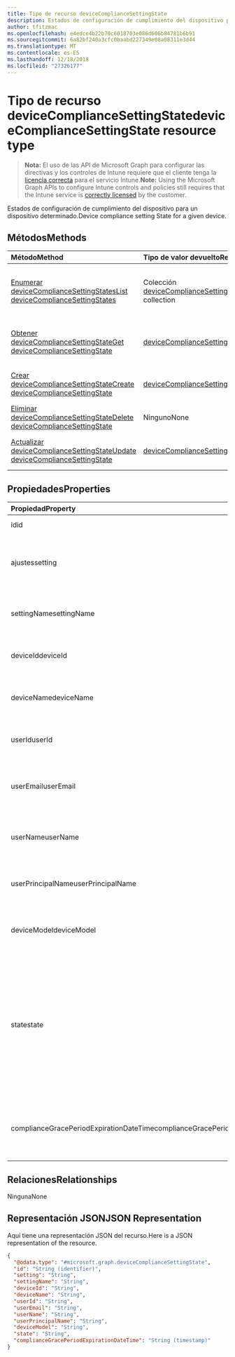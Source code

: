 ```yaml
---
title: Tipo de recurso deviceComplianceSettingState
description: Estados de configuración de cumplimiento del dispositivo para un dispositivo determinado.
author: tfitzmac
ms.openlocfilehash: e4edce4b22b70c6018703e086d606b84781b6b91
ms.sourcegitcommit: 6a82bf240a3cfc0baabd227349e08a08311e3d44
ms.translationtype: MT
ms.contentlocale: es-ES
ms.lasthandoff: 12/18/2018
ms.locfileid: "27326177"
---
```

# <a name="devicecompliancesettingstate-resource-type"></a><span data-ttu-id="f7fd2-103">Tipo de recurso deviceComplianceSettingState</span><span class="sxs-lookup"><span data-stu-id="f7fd2-103">deviceComplianceSettingState resource type</span></span>

> <span data-ttu-id="f7fd2-104">**Nota:** El uso de las API de Microsoft Graph para configurar las directivas y los controles de Intune requiere que el cliente tenga la [licencia correcta](https://go.microsoft.com/fwlink/?linkid=839381) para el servicio Intune.</span><span class="sxs-lookup"><span data-stu-id="f7fd2-104">**Note:** Using the Microsoft Graph APIs to configure Intune controls and policies still requires that the Intune service is [correctly licensed](https://go.microsoft.com/fwlink/?linkid=839381) by the customer.</span></span>

<span data-ttu-id="f7fd2-105">Estados de configuración de cumplimiento del dispositivo para un dispositivo determinado.</span><span class="sxs-lookup"><span data-stu-id="f7fd2-105">Device compliance setting State for a given device.</span></span>
## <a name="methods"></a><span data-ttu-id="f7fd2-106">Métodos</span><span class="sxs-lookup"><span data-stu-id="f7fd2-106">Methods</span></span>
|<span data-ttu-id="f7fd2-107">Método</span><span class="sxs-lookup"><span data-stu-id="f7fd2-107">Method</span></span>|<span data-ttu-id="f7fd2-108">Tipo de valor devuelto</span><span class="sxs-lookup"><span data-stu-id="f7fd2-108">Return Type</span></span>|<span data-ttu-id="f7fd2-109">Descripción</span><span class="sxs-lookup"><span data-stu-id="f7fd2-109">Description</span></span>|
|:---|:---|:---|
|[<span data-ttu-id="f7fd2-110">Enumerar deviceComplianceSettingStates</span><span class="sxs-lookup"><span data-stu-id="f7fd2-110">List deviceComplianceSettingStates</span></span>](../api/intune-deviceconfig-devicecompliancesettingstate-list.md)|<span data-ttu-id="f7fd2-111">Colección [deviceComplianceSettingState](../resources/intune-deviceconfig-devicecompliancesettingstate.md)</span><span class="sxs-lookup"><span data-stu-id="f7fd2-111">[deviceComplianceSettingState](../resources/intune-deviceconfig-devicecompliancesettingstate.md) collection</span></span>|<span data-ttu-id="f7fd2-112">Enumere las propiedades y las relaciones de los objetos [deviceComplianceSettingState](../resources/intune-deviceconfig-devicecompliancesettingstate.md).</span><span class="sxs-lookup"><span data-stu-id="f7fd2-112">List properties and relationships of the [deviceComplianceSettingState](../resources/intune-deviceconfig-devicecompliancesettingstate.md) objects.</span></span>|
|[<span data-ttu-id="f7fd2-113">Obtener deviceComplianceSettingState</span><span class="sxs-lookup"><span data-stu-id="f7fd2-113">Get deviceComplianceSettingState</span></span>](../api/intune-deviceconfig-devicecompliancesettingstate-get.md)|[<span data-ttu-id="f7fd2-114">deviceComplianceSettingState</span><span class="sxs-lookup"><span data-stu-id="f7fd2-114">deviceComplianceSettingState</span></span>](../resources/intune-deviceconfig-devicecompliancesettingstate.md)|<span data-ttu-id="f7fd2-115">Lea las propiedades y las relaciones del objeto [deviceComplianceSettingState](../resources/intune-deviceconfig-devicecompliancesettingstate.md).</span><span class="sxs-lookup"><span data-stu-id="f7fd2-115">Read properties and relationships of the [deviceComplianceSettingState](../resources/intune-deviceconfig-devicecompliancesettingstate.md) object.</span></span>|
|[<span data-ttu-id="f7fd2-116">Crear deviceComplianceSettingState</span><span class="sxs-lookup"><span data-stu-id="f7fd2-116">Create deviceComplianceSettingState</span></span>](../api/intune-deviceconfig-devicecompliancesettingstate-create.md)|[<span data-ttu-id="f7fd2-117">deviceComplianceSettingState</span><span class="sxs-lookup"><span data-stu-id="f7fd2-117">deviceComplianceSettingState</span></span>](../resources/intune-deviceconfig-devicecompliancesettingstate.md)|<span data-ttu-id="f7fd2-118">Cree un objeto [deviceComplianceSettingState](../resources/intune-deviceconfig-devicecompliancesettingstate.md).</span><span class="sxs-lookup"><span data-stu-id="f7fd2-118">Create a new [deviceComplianceSettingState](../resources/intune-deviceconfig-devicecompliancesettingstate.md) object.</span></span>|
|[<span data-ttu-id="f7fd2-119">Eliminar deviceComplianceSettingState</span><span class="sxs-lookup"><span data-stu-id="f7fd2-119">Delete deviceComplianceSettingState</span></span>](../api/intune-deviceconfig-devicecompliancesettingstate-delete.md)|<span data-ttu-id="f7fd2-120">Ninguno</span><span class="sxs-lookup"><span data-stu-id="f7fd2-120">None</span></span>|<span data-ttu-id="f7fd2-121">Elimina un [deviceComplianceSettingState](../resources/intune-deviceconfig-devicecompliancesettingstate.md).</span><span class="sxs-lookup"><span data-stu-id="f7fd2-121">Deletes a [deviceComplianceSettingState](../resources/intune-deviceconfig-devicecompliancesettingstate.md).</span></span>|
|[<span data-ttu-id="f7fd2-122">Actualizar deviceComplianceSettingState</span><span class="sxs-lookup"><span data-stu-id="f7fd2-122">Update deviceComplianceSettingState</span></span>](../api/intune-deviceconfig-devicecompliancesettingstate-update.md)|[<span data-ttu-id="f7fd2-123">deviceComplianceSettingState</span><span class="sxs-lookup"><span data-stu-id="f7fd2-123">deviceComplianceSettingState</span></span>](../resources/intune-deviceconfig-devicecompliancesettingstate.md)|<span data-ttu-id="f7fd2-124">Actualice las propiedades de un objeto [deviceComplianceSettingState](../resources/intune-deviceconfig-devicecompliancesettingstate.md).</span><span class="sxs-lookup"><span data-stu-id="f7fd2-124">Update the properties of a [deviceComplianceSettingState](../resources/intune-deviceconfig-devicecompliancesettingstate.md) object.</span></span>|

## <a name="properties"></a><span data-ttu-id="f7fd2-125">Propiedades</span><span class="sxs-lookup"><span data-stu-id="f7fd2-125">Properties</span></span>
|<span data-ttu-id="f7fd2-126">Propiedad</span><span class="sxs-lookup"><span data-stu-id="f7fd2-126">Property</span></span>|<span data-ttu-id="f7fd2-127">Tipo</span><span class="sxs-lookup"><span data-stu-id="f7fd2-127">Type</span></span>|<span data-ttu-id="f7fd2-128">Descripción</span><span class="sxs-lookup"><span data-stu-id="f7fd2-128">Description</span></span>|
|:---|:---|:---|
|<span data-ttu-id="f7fd2-129">id</span><span class="sxs-lookup"><span data-stu-id="f7fd2-129">id</span></span>|<span data-ttu-id="f7fd2-130">String</span><span class="sxs-lookup"><span data-stu-id="f7fd2-130">String</span></span>|<span data-ttu-id="f7fd2-131">Clave de la entidad</span><span class="sxs-lookup"><span data-stu-id="f7fd2-131">Key of the entity</span></span>|
|<span data-ttu-id="f7fd2-132">ajustes</span><span class="sxs-lookup"><span data-stu-id="f7fd2-132">setting</span></span>|<span data-ttu-id="f7fd2-133">String</span><span class="sxs-lookup"><span data-stu-id="f7fd2-133">String</span></span>|<span data-ttu-id="f7fd2-134">El nombre de la clase de configuración y el nombre de propiedad.</span><span class="sxs-lookup"><span data-stu-id="f7fd2-134">The setting class name and property name.</span></span>|
|<span data-ttu-id="f7fd2-135">settingName</span><span class="sxs-lookup"><span data-stu-id="f7fd2-135">settingName</span></span>|<span data-ttu-id="f7fd2-136">String</span><span class="sxs-lookup"><span data-stu-id="f7fd2-136">String</span></span>|<span data-ttu-id="f7fd2-137">El nombre de configuración que se está notificando</span><span class="sxs-lookup"><span data-stu-id="f7fd2-137">The Setting Name that is being reported</span></span>|
|<span data-ttu-id="f7fd2-138">deviceId</span><span class="sxs-lookup"><span data-stu-id="f7fd2-138">deviceId</span></span>|<span data-ttu-id="f7fd2-139">String</span><span class="sxs-lookup"><span data-stu-id="f7fd2-139">String</span></span>|<span data-ttu-id="f7fd2-140">El identificador del dispositivo que se está notificando</span><span class="sxs-lookup"><span data-stu-id="f7fd2-140">The Device Id that is being reported</span></span>|
|<span data-ttu-id="f7fd2-141">deviceName</span><span class="sxs-lookup"><span data-stu-id="f7fd2-141">deviceName</span></span>|<span data-ttu-id="f7fd2-142">String</span><span class="sxs-lookup"><span data-stu-id="f7fd2-142">String</span></span>|<span data-ttu-id="f7fd2-143">El nombre del dispositivo que se está notificando</span><span class="sxs-lookup"><span data-stu-id="f7fd2-143">The Device Name that is being reported</span></span>|
|<span data-ttu-id="f7fd2-144">userId</span><span class="sxs-lookup"><span data-stu-id="f7fd2-144">userId</span></span>|<span data-ttu-id="f7fd2-145">String</span><span class="sxs-lookup"><span data-stu-id="f7fd2-145">String</span></span>|<span data-ttu-id="f7fd2-146">El identificador del usuario que se está notificando</span><span class="sxs-lookup"><span data-stu-id="f7fd2-146">The user Id that is being reported</span></span>|
|<span data-ttu-id="f7fd2-147">userEmail</span><span class="sxs-lookup"><span data-stu-id="f7fd2-147">userEmail</span></span>|<span data-ttu-id="f7fd2-148">String</span><span class="sxs-lookup"><span data-stu-id="f7fd2-148">String</span></span>|<span data-ttu-id="f7fd2-149">La dirección de correo electrónico del usuario que se está notificando</span><span class="sxs-lookup"><span data-stu-id="f7fd2-149">The User email address that is being reported</span></span>|
|<span data-ttu-id="f7fd2-150">userName</span><span class="sxs-lookup"><span data-stu-id="f7fd2-150">userName</span></span>|<span data-ttu-id="f7fd2-151">String</span><span class="sxs-lookup"><span data-stu-id="f7fd2-151">String</span></span>|<span data-ttu-id="f7fd2-152">El nombre de usuario que se está notificando</span><span class="sxs-lookup"><span data-stu-id="f7fd2-152">The User Name that is being reported</span></span>|
|<span data-ttu-id="f7fd2-153">userPrincipalName</span><span class="sxs-lookup"><span data-stu-id="f7fd2-153">userPrincipalName</span></span>|<span data-ttu-id="f7fd2-154">String</span><span class="sxs-lookup"><span data-stu-id="f7fd2-154">String</span></span>|<span data-ttu-id="f7fd2-155">El nombre principal de usuario que se está notificando</span><span class="sxs-lookup"><span data-stu-id="f7fd2-155">The User PrincipalName that is being reported</span></span>|
|<span data-ttu-id="f7fd2-156">deviceModel</span><span class="sxs-lookup"><span data-stu-id="f7fd2-156">deviceModel</span></span>|<span data-ttu-id="f7fd2-157">String</span><span class="sxs-lookup"><span data-stu-id="f7fd2-157">String</span></span>|<span data-ttu-id="f7fd2-158">El modelo de dispositivo que se está notificando</span><span class="sxs-lookup"><span data-stu-id="f7fd2-158">The device model that is being reported</span></span>|
|<span data-ttu-id="f7fd2-159">state</span><span class="sxs-lookup"><span data-stu-id="f7fd2-159">state</span></span>|[<span data-ttu-id="f7fd2-160">complianceStatus</span><span class="sxs-lookup"><span data-stu-id="f7fd2-160">complianceStatus</span></span>](../resources/intune-shared-compliancestatus.md)|<span data-ttu-id="f7fd2-161">El estado de cumplimiento de la configuración.</span><span class="sxs-lookup"><span data-stu-id="f7fd2-161">The compliance state of the setting.</span></span> <span data-ttu-id="f7fd2-162">Los valores posibles son: `unknown`, `notApplicable`, `compliant`, `remediated`, `nonCompliant`, `error`, `conflict` y `notAssigned`.</span><span class="sxs-lookup"><span data-stu-id="f7fd2-162">Possible values are: `unknown`, `notApplicable`, `compliant`, `remediated`, `nonCompliant`, `error`, `conflict`, `notAssigned`.</span></span>|
|<span data-ttu-id="f7fd2-163">complianceGracePeriodExpirationDateTime</span><span class="sxs-lookup"><span data-stu-id="f7fd2-163">complianceGracePeriodExpirationDateTime</span></span>|<span data-ttu-id="f7fd2-164">DateTimeOffset</span><span class="sxs-lookup"><span data-stu-id="f7fd2-164">DateTimeOffset</span></span>|<span data-ttu-id="f7fd2-165">La fecha y hora en que expira el período de gracia de cumplimiento del dispositivo</span><span class="sxs-lookup"><span data-stu-id="f7fd2-165">The DateTime when device compliance grace period expires</span></span>|

## <a name="relationships"></a><span data-ttu-id="f7fd2-166">Relaciones</span><span class="sxs-lookup"><span data-stu-id="f7fd2-166">Relationships</span></span>
<span data-ttu-id="f7fd2-167">Ninguna</span><span class="sxs-lookup"><span data-stu-id="f7fd2-167">None</span></span>
## <a name="json-representation"></a><span data-ttu-id="f7fd2-168">Representación JSON</span><span class="sxs-lookup"><span data-stu-id="f7fd2-168">JSON Representation</span></span>
<span data-ttu-id="f7fd2-169">Aquí tiene una representación JSON del recurso.</span><span class="sxs-lookup"><span data-stu-id="f7fd2-169">Here is a JSON representation of the resource.</span></span>
<!-- {
  "blockType": "resource",
  "keyProperty": "id",
  "@odata.type": "microsoft.graph.deviceComplianceSettingState"
}
-->
``` json
{
  "@odata.type": "#microsoft.graph.deviceComplianceSettingState",
  "id": "String (identifier)",
  "setting": "String",
  "settingName": "String",
  "deviceId": "String",
  "deviceName": "String",
  "userId": "String",
  "userEmail": "String",
  "userName": "String",
  "userPrincipalName": "String",
  "deviceModel": "String",
  "state": "String",
  "complianceGracePeriodExpirationDateTime": "String (timestamp)"
}
```



